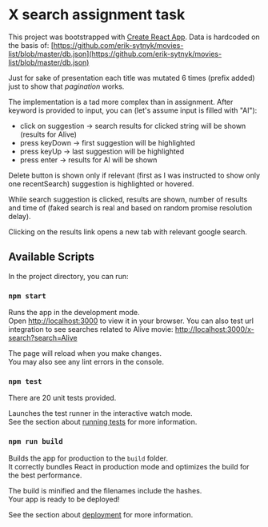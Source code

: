 # X search assignment task

This project was bootstrapped with [Create React App](https://github.com/facebook/create-react-app).
Data is hardcoded on the basis of:
[https://github.com/erik-sytnyk/movies-list/blob/master/db.json](https://github.com/erik-sytnyk/movies-list/blob/master/db.json)

Just for sake of presentation each title was mutated 6 times (prefix added) just to show that
_pagination_ works.

The implementation is a tad more complex than in assignment.
After keyword is provided to input, you can (let's assume input is filled with "Al"):

- click on suggestion -> search results for clicked string will be shown (results for Alive)
- press keyDown -> first suggestion will be highlighted
- press keyUp -> last suggestion will be highlighted
- press enter -> results for Al will be shown

Delete button is shown only if relevant (first as I was instructed to show only one recentSearch)
suggestion is highlighted or hovered.

While search suggestion is clicked, results are shown, number of results and time of (faked search is real and based on random promise resolution delay).

Clicking on the results link opens a new tab with relevant google search.

## Available Scripts

In the project directory, you can run:

### `npm start`

Runs the app in the development mode.\
Open [http://localhost:3000](http://localhost:3000) to view it in your browser.
You can also test url integration to see searches related to Alive movie:
[http://localhost:3000/x-search?search=Alive](http://localhost:3000/x-search?search=Alive)

The page will reload when you make changes.\
You may also see any lint errors in the console.

### `npm test`

There are 20 unit tests provided.

Launches the test runner in the interactive watch mode.\
See the section about [running tests](https://facebook.github.io/create-react-app/docs/running-tests) for more information.

### `npm run build`

Builds the app for production to the `build` folder.\
It correctly bundles React in production mode and optimizes the build for the best performance.

The build is minified and the filenames include the hashes.\
Your app is ready to be deployed!

See the section about [deployment](https://facebook.github.io/create-react-app/docs/deployment) for more information.
